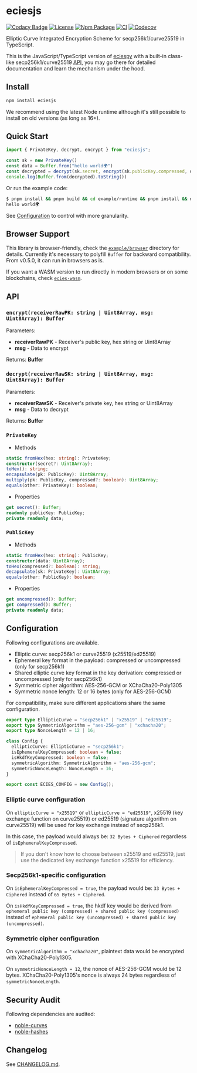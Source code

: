 # eciesjs

[![Codacy Badge](https://api.codacy.com/project/badge/Grade/47784cde956642b1b9e8e33cb8551674)](https://app.codacy.com/app/ecies/js)
[![License](https://img.shields.io/github/license/ecies/js.svg)](https://github.com/ecies/js)
[![Npm Package](https://img.shields.io/npm/v/eciesjs.svg)](https://www.npmjs.com/package/eciesjs)
[![CI](https://img.shields.io/github/actions/workflow/status/ecies/js/ci.yml)](https://github.com/ecies/js/actions)
[![Codecov](https://img.shields.io/codecov/c/github/ecies/js.svg)](https://codecov.io/gh/ecies/js)

Elliptic Curve Integrated Encryption Scheme for secp256k1/curve25519 in TypeScript.

This is the JavaScript/TypeScript version of [eciespy](https://github.com/ecies/py) with a built-in class-like secp256k1/curve25519 [API](#privatekey), you may go there for detailed documentation and learn the mechanism under the hood.

## Install

```bash
npm install eciesjs
```

We recommend using the latest Node runtime although it's still possible to install on old versions (as long as 16+).

## Quick Start

```typescript
import { PrivateKey, decrypt, encrypt } from "eciesjs";

const sk = new PrivateKey()
const data = Buffer.from("hello world🌍")
const decrypted = decrypt(sk.secret, encrypt(sk.publicKey.compressed, data))
console.log(Buffer.from(decrypted).toString())
```

Or run the example code:

```bash
$ pnpm install && pnpm build && cd example/runtime && pnpm install && node main.js
hello world🌍
```

See [Configuration](#configuration) to control with more granularity.

## Browser Support

This library is browser-friendly, check the [`example/browser`](./example/browser) directory for details. Currently it's necessary to polyfill `Buffer` for backward compatibility. From v0.5.0, it can run in browsers as is.

If you want a WASM version to run directly in modern browsers or on some blockchains, check [`ecies-wasm`](https://github.com/ecies/rs-wasm).

## API

### `encrypt(receiverRawPK: string | Uint8Array, msg: Uint8Array): Buffer`

Parameters:

- **receiverRawPK** - Receiver's public key, hex string or Uint8Array
- **msg** - Data to encrypt

Returns: **Buffer**

### `decrypt(receiverRawSK: string | Uint8Array, msg: Uint8Array): Buffer`

Parameters:

- **receiverRawSK** - Receiver's private key, hex string or Uint8Array
- **msg** - Data to decrypt

Returns: **Buffer**

### `PrivateKey`

- Methods

```typescript
static fromHex(hex: string): PrivateKey;
constructor(secret?: Uint8Array);
toHex(): string;
encapsulate(pk: PublicKey): Uint8Array;
multiply(pk: PublicKey, compressed?: boolean): Uint8Array;
equals(other: PrivateKey): boolean;
```

- Properties

```typescript
get secret(): Buffer;
readonly publicKey: PublicKey;
private readonly data;
```

### `PublicKey`

- Methods

```typescript
static fromHex(hex: string): PublicKey;
constructor(data: Uint8Array);
toHex(compressed?: boolean): string;
decapsulate(sk: PrivateKey): Uint8Array;
equals(other: PublicKey): boolean;
```

- Properties

```typescript
get uncompressed(): Buffer;
get compressed(): Buffer;
private readonly data;
```

## Configuration

Following configurations are available.

- Elliptic curve: secp256k1 or curve25519 (x25519/ed25519)
- Ephemeral key format in the payload: compressed or uncompressed (only for secp256k1)
- Shared elliptic curve key format in the key derivation: compressed or uncompressed (only for secp256k1)
- Symmetric cipher algorithm: AES-256-GCM or XChaCha20-Poly1305
- Symmetric nonce length: 12 or 16 bytes (only for AES-256-GCM)

For compatibility, make sure different applications share the same configuration.

```ts
export type EllipticCurve = "secp256k1" | "x25519" | "ed25519";
export type SymmetricAlgorithm = "aes-256-gcm" | "xchacha20";
export type NonceLength = 12 | 16;

class Config {
  ellipticCurve: EllipticCurve = "secp256k1";
  isEphemeralKeyCompressed: boolean = false;
  isHkdfKeyCompressed: boolean = false;
  symmetricAlgorithm: SymmetricAlgorithm = "aes-256-gcm";
  symmetricNonceLength: NonceLength = 16;
}

export const ECIES_CONFIG = new Config();
```

### Elliptic curve configuration

On `ellipticCurve = "x25519"` or `ellipticCurve = "ed25519"`, x25519 (key exchange function on curve25519) or ed25519 (signature algorithm on curve25519) will be used for key exchange instead of secp256k1.

In this case, the payload would always be: `32 Bytes + Ciphered` regardless of `isEphemeralKeyCompressed`.

> If you don't know how to choose between x25519 and ed25519, just use the dedicated key exchange function x25519 for efficiency.

### Secp256k1-specific configuration

On `isEphemeralKeyCompressed = true`, the payload would be: `33 Bytes + Ciphered` instead of `65 Bytes + Ciphered`.

On `isHkdfKeyCompressed = true`, the hkdf key would be derived from `ephemeral public key (compressed) + shared public key (compressed)` instead of `ephemeral public key (uncompressed) + shared public key (uncompressed)`.

### Symmetric cipher configuration

On `symmetricAlgorithm = "xchacha20"`, plaintext data would be encrypted with XChaCha20-Poly1305.

On `symmetricNonceLength = 12`, the nonce of AES-256-GCM would be 12 bytes. XChaCha20-Poly1305's nonce is always 24 bytes regardless of `symmetricNonceLength`.

## Security Audit

Following dependencies are audited:

- [noble-curves](https://github.com/paulmillr/noble-curves/tree/main/audit)
- [noble-hashes](https://github.com/paulmillr/noble-hashes#security)

## Changelog

See [CHANGELOG.md](./CHANGELOG.md).
